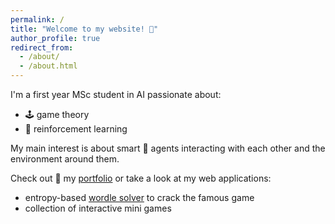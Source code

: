 ```yaml
---
permalink: /
title: "Welcome to my website! 👋"
author_profile: true
redirect_from: 
  - /about/
  - /about.html
---
```


I'm a first year MSc student in AI passionate about:

- 🕹️ game theory
- 🤖 reinforcement learning

My main interest is about smart 🧠 agents interacting with each other and the  
environment around them.

Check out 👀 my [portfolio](/portfolio) or take a look at my web applications:

- entropy-based [wordle solver](https://wrdl-slv.streamlit.app/) to crack the famous game
- collection of interactive mini games